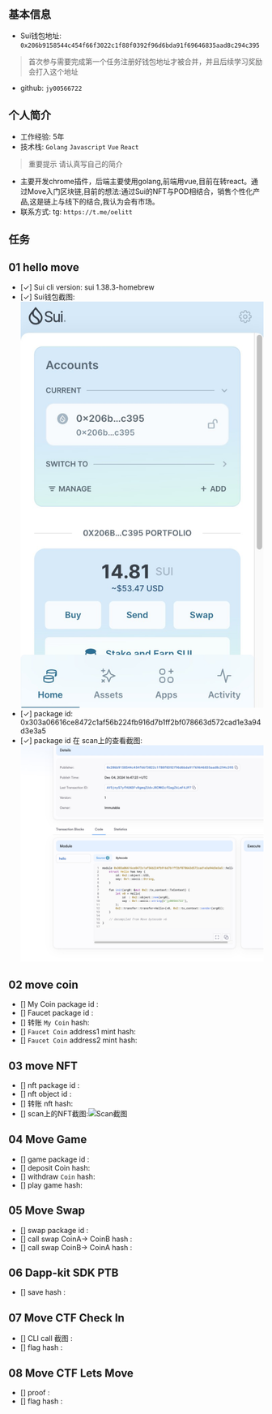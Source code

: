 ## 基本信息
- Sui钱包地址: `0x206b9158544c454f66f3022c1f88f0392f96d6bda91f69646835aad8c294c395`
> 首次参与需要完成第一个任务注册好钱包地址才被合并，并且后续学习奖励会打入这个地址
- github: `jy00566722`

## 个人简介
- 工作经验: 5年
- 技术栈: `Golang` `Javascript` `Vue` `React`
> 重要提示 请认真写自己的简介
- 主要开发chrome插件，后端主要使用golang,前端用vue,目前在转react。通过Move入门区块链,目前的想法:通过Sui的NFT与POD相结合，销售个性化产品,这是链上与线下的结合,我认为会有市场。
- 联系方式: tg: `https://t.me/oelitt` 

## 任务

##   01 hello move  
- [✓] Sui cli version: sui 1.38.3-homebrew
- [✓] Sui钱包截图: ![Sui钱包截图](./images/qb.jpg)
- [✓] package id: 0x303a06616ce8472c1af56b224fb916d7b1ff2bf078663d572cad1e3a94d3e3a5
- [✓] package id 在 scan上的查看截图:![Scan截图](./images/l.jpg)

##   02 move coin
- [] My Coin package id :
- [] Faucet package id : 
- [] 转账 `My Coin` hash:
- [] `Faucet Coin` address1 mint hash:
- [] `Faucet Coin` address2 mint hash:


##   03 move NFT
- [] nft package id :
- [] nft object id : 
- [] 转账 nft  hash:
- [] scan上的NFT截图:![Scan截图](./images/nft.jpg)

##   04 Move Game
- []  game package id :
- []  deposit Coin hash:
- []  withdraw `Coin` hash:
- []  play game hash:

##   05 Move Swap
- []  swap package id :
- []  call swap CoinA-> CoinB  hash :
- []  call swap CoinB-> CoinA  hash :

##   06 Dapp-kit SDK PTB
- [] save hash :

##   07 Move CTF Check In
- [] CLI call 截图 : 
- []  flag hash :


##   08 Move CTF Lets Move
- [] proof : 
- [] flag hash :
